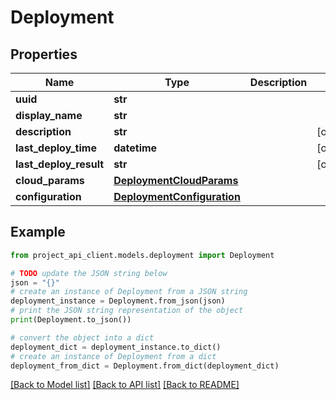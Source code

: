# Deployment


## Properties

Name | Type | Description | Notes
------------ | ------------- | ------------- | -------------
**uuid** | **str** |  | 
**display_name** | **str** |  | 
**description** | **str** |  | [optional] 
**last_deploy_time** | **datetime** |  | [optional] 
**last_deploy_result** | **str** |  | [optional] 
**cloud_params** | [**DeploymentCloudParams**](DeploymentCloudParams.md) |  | 
**configuration** | [**DeploymentConfiguration**](DeploymentConfiguration.md) |  | 

## Example

```python
from project_api_client.models.deployment import Deployment

# TODO update the JSON string below
json = "{}"
# create an instance of Deployment from a JSON string
deployment_instance = Deployment.from_json(json)
# print the JSON string representation of the object
print(Deployment.to_json())

# convert the object into a dict
deployment_dict = deployment_instance.to_dict()
# create an instance of Deployment from a dict
deployment_from_dict = Deployment.from_dict(deployment_dict)
```
[[Back to Model list]](../README.md#documentation-for-models) [[Back to API list]](../README.md#documentation-for-api-endpoints) [[Back to README]](../README.md)


